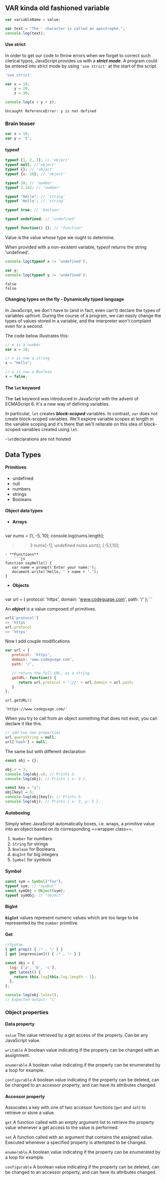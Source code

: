 
## VAR kinda old fashioned variable

```js
var variableName = value;
```


```js
var text = "The ' character is called an apostrophe.";
console.log(text);
```

#### Use strict
In order to get our code to throw errors when we forget to correct such clerical typos, JavaScript provides us with a **_strict mode_**. A program could be entered into strict mode by using `'use strict'` at the start of the script.

```js
'use strict'

var x = 10;
    y = 20,
    z = 30;

console.log(x + y + z);
```

```console
Uncaught ReferenceError: y is not defined
```

### Brain teaser
```js
var x = 10;
var y = '5';

```
#### typeof

```js
typeof [1, 2, 3]; // 'object'
typeof null; //'object'
typeof {}; // 'object'
typeof {x: 10}; // 'object'

typeof 10; // 'number'
typeof 3.142; // 'number'

typeof "Hello"; // 'string'
typeof 'Hello'; // 'string'

typeof true; // 'boolean'

typeof undefined; // 'undefined'

typeof function() {}; // "function"
```



Value is the value whose type we ought to determine.

When provided with a non-existent variable, typeof returns the string 'undefined'. 


```js
console.log(typeof x != 'undefined');

var y;
console.log(typeof y != 'undefined');
```

```console
false 
false
```

#### Changing types on the fly - Dynamically typed language

In JavaScript, we don't have to (and in fact, even can't) declare the types of variables upfront. During the course of a program, we can easily change the types of values stored in a variable, and the interpreter won't complaint even for a second.

The code below illustrates this:

```js
// x is a number
var x = 10;

// x is now a string
x = "Hello";

// x is now a Boolean
x = false;
```
#### The `let` keyword

The **`let`** keyword was introduced in JavaScript with the advent of ECMAScript 6. It's a new way of defining variables.

In particular, `let` creates **_block-scoped_** variables. In contrast, `var` does not create block-scoped variables. We'll explore variable scopes at length in the variable scoping and it's there that we'll reiterate on this idea of block-scoped variables created using `let`.

-`let`declarations are not hoisted

## Data Types

#### Primitives

- undefined
- null
- numbers
- strings
- Booleans
#### Object data types

- **Arrays**
	```js
var nums = [1, -5, 10];
console.log(nums.length);
>> 3
nums[-1];
>>undefined
nums.sort();
>> [-5,1,10];
```
- **Functions**
	```js
function sayHello() {
   var name = prompt('Enter your name:');
   document.write('Hello, ' + name + '.');
}
```

- **Objects**
	```js
var url = {
   protocol: 'https',
   domain: 'www.codeguage.com',
   path: '/'
};```

An **_object_** is a value composed of primitives.

```js
url['protocol']
>> 'https'
url.protocol
>> 'https'
```

Now I add couple modifications

```js
var url = {
   protocol: 'https',
   domain: 'www.codeguage.com',
   path: '/',

   // return the full URL, as a string
   getURL: function() {
      return url.protocol + '://' + url.domain + url.path;
   }
};
```

```console 
url.getURL()

'https://www.codeguage.com/'
```

When you try to call from an object something that does not exist, you can declare it like this. 

```js
// add two new properties
url.queryString = null;
url['hash'] = null;
```

The same but with different declaration 

```js
const obj = {};

obj.x = 3;
console.log(obj.x); // Prints 3.
console.log(obj); // Prints { x: 3 }.

const key = "y";
obj[key] = 5;
console.log(obj[key]); // Prints 5.
console.log(obj); // Prints { x: 3, y: 5 }.
```
#### Autoboxing 

Simply when JavaScript automatically boxes, i.e. wraps, a primitive value into an object based on its corresponding ==wrapper class==.

1. `Number` for numbers
2. `String` for strings
3. `Boolean` for Booleans
4. `BigInt` for big integers
5. `Symbol` for symbols

#### Symbol

```js
const sym = Symbol("foo");
typeof sym; // "symbol"
const symObj = Object(sym);
typeof symObj; // "object"
```

#### BigInt

**`BigInt`** values represent numeric values which are too large to be represented by the `number` primitive.
#### Get

```js
//Syntax
{ get prop() { /* … */ } }
{ get [expression]() { /* … */ } }
```


```js
const obj = {
  log: ['a', 'b', 'c'],
  get latest() {
    return this.log[this.log.length - 1];
  },
};

console.log(obj.latest);
// Expected output: "c"
```

### Object properties

#### Data property

`value`
The value retrieved by a get access of the property. Can be any JavaScript value.

`writable`
A boolean value indicating if the property can be changed with an assignment.

`enumerable`
A boolean value indicating if the property can be enumerated by a loop for example. 

`configurable`
A boolean value indicating if the property can be deleted, can be changed to an accessor property, and can have its attributes changed.

#### Accessor property

Associates a key with one of two accessor functions (`get` and `set`) to retrieve or store a value.

`get`
A function called with an empty argument list to retrieve the property value whenever a get access to the value is performed. 

`set`
A function called with an argument that contains the assigned value. Executed whenever a specified property is attempted to  be changed. 

`enumerable`
A boolean value indicating if the property can be enumerated by a loop for example. 

`configurable`
A boolean value indicating if the property can be deleted, can be changed to an accessor property, and can have its attributes changed.


